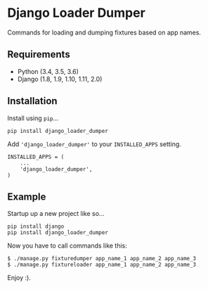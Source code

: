 # Django Loader Dumper

Commands for loading and dumping fixtures based on app names.

## Requirements

* Python (3.4, 3.5, 3.6)
* Django (1.8, 1.9, 1.10, 1.11, 2.0)

## Installation

Install using `pip`...

    pip install django_loader_dumper

Add `'django_loader_dumper'` to your `INSTALLED_APPS` setting.

    INSTALLED_APPS = (
        ...
        'django_loader_dumper',
    )

## Example

Startup up a new project like so...

    pip install django
    pip install django_loader_dumper

Now you have to call commands like this:
    
    $ ./manage.py fixturedumper app_name_1 app_name_2 app_name_3
    $ ./manage.py fixtureloader app_name_1 app_name_2 app_name_3

Enjoy :).
